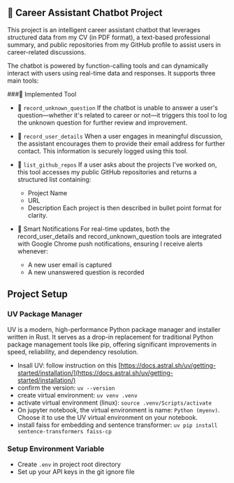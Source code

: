 ## 💬 Career Assistant Chatbot Project
This project is an intelligent career assistant chatbot that leverages structured data from my CV (in PDF format), a text-based professional summary, and public repositories from my GitHub profile to assist users in career-related discussions.

The chatbot is powered by function-calling tools and can dynamically interact with users using real-time data and responses. It supports three main tools:
 
###🔧 Implemented Tool
 
* 📌 `record_unknown_question`
If the chatbot is unable to answer a user's question—whether it's related to career or not—it triggers this tool to log the unknown question for further review and improvement.

* 📨 `record_user_details`
When a user engages in meaningful discussion, the assistant encourages them to provide their email address for further contact. This information is securely logged using this tool.

* 📂 `list_github_repos`
If a user asks about the projects I've worked on, this tool accesses my public GitHub repositories and returns a structured list containing:
    * Project Name
    * URL
    * Description
Each project is then described in bullet point format for clarity.

* 🔔 Smart Notifications
For real-time updates, both the record_user_details and record_unknown_question tools are integrated with Google Chrome push notifications, ensuring I receive alerts whenever:
    * A new user email is captured
    * A new unanswered question is recorded

## Project Setup

### UV Package Manager
UV is a modern, high-performance Python package manager and installer written in Rust. It serves as a drop-in replacement for traditional Python package management tools like pip, offering significant improvements in speed, reliability, and dependency resolution.
* Insall UV: follow instruction on this [https://docs.astral.sh/uv/getting-started/installation/](https://docs.astral.sh/uv/getting-started/installation/)
* confirm the version: `uv --version`
* create virtual environment: `uv venv .venv`
* activate virtual environment (linux): `source .venv/Scripts/activate`
* On jupyter notebook, the virtual environment is name: `Python (myenv)`. Choose it to use the UV virtual environment on your notebook.
* install faiss for embedding and sentence transformer: `uv pip install sentence-transformers faiss-cp`

### Setup Environment Variable
* Create `.env` in project root directory 
* Set up your API keys in the git ignore file
